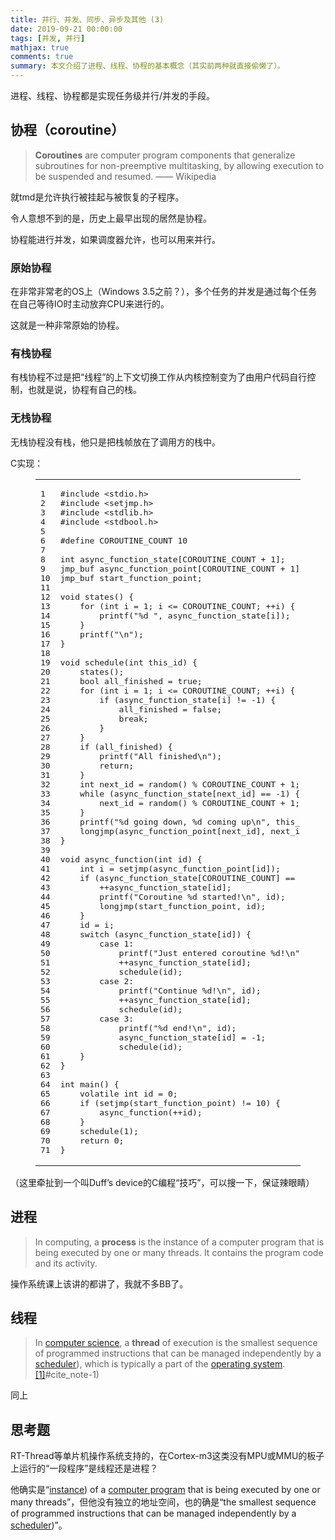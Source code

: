 ```yaml
---
title: 并行、并发、同步、异步及其他 (3)
date: 2019-09-21 00:00:00
tags: [并发, 并行]
mathjax: true
comments: true
summary: 本文介绍了进程、线程、协程的基本概念（其实前两种就直接偷懒了）。
---
```

<p>进程、线程、协程都是实现任务级并行/并发的手段。</p>
    <h2 id="协程（coroutine）"><a class="headerlink" href="#协程（coroutine）" title="协程（coroutine）"></a>协程（coroutine）</h2><blockquote>
<p><strong>Coroutines</strong> are computer program components that generalize subroutines for non-preemptive multitasking, by allowing execution to be suspended and resumed.  —— Wikipedia</p>
</blockquote>
<p>就tmd是允许执行被挂起与被恢复的子程序。</p>
<p>令人意想不到的是，历史上最早出现的居然是协程。</p>
<p>协程能进行并发，如果调度器允许，也可以用来并行。</p>
<h3 id="原始协程"><a class="headerlink" href="#原始协程" title="原始协程"></a>原始协程</h3><p>在非常非常老的OS上（Windows 3.5之前？），多个任务的并发是通过每个任务在自己等待IO时主动放弃CPU来进行的。</p>
<p>这就是一种非常原始的协程。</p>
<h3 id="有栈协程"><a class="headerlink" href="#有栈协程" title="有栈协程"></a>有栈协程</h3><p>有栈协程不过是把“线程”的上下文切换工作从内核控制变为了由用户代码自行控制，也就是说，协程有自己的栈。</p>
<h3 id="无栈协程"><a class="headerlink" href="#无栈协程" title="无栈协程"></a>无栈协程</h3><p>无栈协程没有栈，他只是把栈帧放在了调用方的栈中。</p>
<p>C实现：</p>
<figure class="highlight c"><table><tr><td class="gutter"><pre><span class="line">1</span><br/><span class="line">2</span><br/><span class="line">3</span><br/><span class="line">4</span><br/><span class="line">5</span><br/><span class="line">6</span><br/><span class="line">7</span><br/><span class="line">8</span><br/><span class="line">9</span><br/><span class="line">10</span><br/><span class="line">11</span><br/><span class="line">12</span><br/><span class="line">13</span><br/><span class="line">14</span><br/><span class="line">15</span><br/><span class="line">16</span><br/><span class="line">17</span><br/><span class="line">18</span><br/><span class="line">19</span><br/><span class="line">20</span><br/><span class="line">21</span><br/><span class="line">22</span><br/><span class="line">23</span><br/><span class="line">24</span><br/><span class="line">25</span><br/><span class="line">26</span><br/><span class="line">27</span><br/><span class="line">28</span><br/><span class="line">29</span><br/><span class="line">30</span><br/><span class="line">31</span><br/><span class="line">32</span><br/><span class="line">33</span><br/><span class="line">34</span><br/><span class="line">35</span><br/><span class="line">36</span><br/><span class="line">37</span><br/><span class="line">38</span><br/><span class="line">39</span><br/><span class="line">40</span><br/><span class="line">41</span><br/><span class="line">42</span><br/><span class="line">43</span><br/><span class="line">44</span><br/><span class="line">45</span><br/><span class="line">46</span><br/><span class="line">47</span><br/><span class="line">48</span><br/><span class="line">49</span><br/><span class="line">50</span><br/><span class="line">51</span><br/><span class="line">52</span><br/><span class="line">53</span><br/><span class="line">54</span><br/><span class="line">55</span><br/><span class="line">56</span><br/><span class="line">57</span><br/><span class="line">58</span><br/><span class="line">59</span><br/><span class="line">60</span><br/><span class="line">61</span><br/><span class="line">62</span><br/><span class="line">63</span><br/><span class="line">64</span><br/><span class="line">65</span><br/><span class="line">66</span><br/><span class="line">67</span><br/><span class="line">68</span><br/><span class="line">69</span><br/><span class="line">70</span><br/><span class="line">71</span><br/></pre></td><td class="code"><pre><span class="line"><span class="meta">#<span class="meta-keyword">include</span> <span class="meta-string">&lt;stdio.h&gt;</span></span></span><br/><span class="line"><span class="meta">#<span class="meta-keyword">include</span> <span class="meta-string">&lt;setjmp.h&gt;</span></span></span><br/><span class="line"><span class="meta">#<span class="meta-keyword">include</span> <span class="meta-string">&lt;stdlib.h&gt;</span></span></span><br/><span class="line"><span class="meta">#<span class="meta-keyword">include</span> <span class="meta-string">&lt;stdbool.h&gt;</span></span></span><br/><span class="line"></span><br/><span class="line"><span class="meta">#<span class="meta-keyword">define</span> COROUTINE_COUNT 10</span></span><br/><span class="line"></span><br/><span class="line"><span class="keyword">int</span> async_function_state[COROUTINE_COUNT + <span class="number">1</span>];</span><br/><span class="line">jmp_buf async_function_point[COROUTINE_COUNT + <span class="number">1</span>];</span><br/><span class="line">jmp_buf start_function_point;</span><br/><span class="line"></span><br/><span class="line"><span class="function"><span class="keyword">void</span> <span class="title">states</span><span class="params">()</span> </span>{</span><br/><span class="line">    <span class="keyword">for</span> (<span class="keyword">int</span> i = <span class="number">1</span>; i &lt;= COROUTINE_COUNT; ++i) {</span><br/><span class="line">        <span class="built_in">printf</span>(<span class="string">"%d "</span>, async_function_state[i]);</span><br/><span class="line">    }</span><br/><span class="line">    <span class="built_in">printf</span>(<span class="string">"\n"</span>);</span><br/><span class="line">}</span><br/><span class="line"></span><br/><span class="line"><span class="function"><span class="keyword">void</span> <span class="title">schedule</span><span class="params">(<span class="keyword">int</span> this_id)</span> </span>{</span><br/><span class="line">    states();</span><br/><span class="line">    <span class="keyword">bool</span> all_finished = <span class="literal">true</span>;</span><br/><span class="line">    <span class="keyword">for</span> (<span class="keyword">int</span> i = <span class="number">1</span>; i &lt;= COROUTINE_COUNT; ++i) {</span><br/><span class="line">        <span class="keyword">if</span> (async_function_state[i] != <span class="number">-1</span>) {</span><br/><span class="line">            all_finished = <span class="literal">false</span>;</span><br/><span class="line">            <span class="keyword">break</span>;</span><br/><span class="line">        }</span><br/><span class="line">    }</span><br/><span class="line">    <span class="keyword">if</span> (all_finished) {</span><br/><span class="line">        <span class="built_in">printf</span>(<span class="string">"All finished\n"</span>);</span><br/><span class="line">        <span class="keyword">return</span>;</span><br/><span class="line">    }</span><br/><span class="line">    <span class="keyword">int</span> next_id = random() % COROUTINE_COUNT + <span class="number">1</span>;</span><br/><span class="line">    <span class="keyword">while</span> (async_function_state[next_id] == <span class="number">-1</span>) {</span><br/><span class="line">        next_id = random() % COROUTINE_COUNT + <span class="number">1</span>;</span><br/><span class="line">    }</span><br/><span class="line">    <span class="built_in">printf</span>(<span class="string">"%d going down, %d coming up\n"</span>, this_id, next_id);</span><br/><span class="line">    longjmp(async_function_point[next_id], next_id);</span><br/><span class="line">}</span><br/><span class="line"></span><br/><span class="line"><span class="function"><span class="keyword">void</span> <span class="title">async_function</span><span class="params">(<span class="keyword">int</span> id)</span> </span>{</span><br/><span class="line">    <span class="keyword">int</span> i = setjmp(async_function_point[id]);</span><br/><span class="line">    <span class="keyword">if</span> (async_function_state[COROUTINE_COUNT] == <span class="number">0</span>) {</span><br/><span class="line">        ++async_function_state[id];</span><br/><span class="line">        <span class="built_in">printf</span>(<span class="string">"Coroutine %d started!\n"</span>, id);</span><br/><span class="line">        longjmp(start_function_point, id);</span><br/><span class="line">    }</span><br/><span class="line">    id = i;</span><br/><span class="line">    <span class="keyword">switch</span> (async_function_state[id]) {</span><br/><span class="line">        <span class="keyword">case</span> <span class="number">1</span>:</span><br/><span class="line">            <span class="built_in">printf</span>(<span class="string">"Just entered coroutine %d!\n"</span>, id);</span><br/><span class="line">            ++async_function_state[id];</span><br/><span class="line">            schedule(id);</span><br/><span class="line">        <span class="keyword">case</span> <span class="number">2</span>:</span><br/><span class="line">            <span class="built_in">printf</span>(<span class="string">"Continue %d!\n"</span>, id);</span><br/><span class="line">            ++async_function_state[id];</span><br/><span class="line">            schedule(id);</span><br/><span class="line">        <span class="keyword">case</span> <span class="number">3</span>:</span><br/><span class="line">            <span class="built_in">printf</span>(<span class="string">"%d end!\n"</span>, id);</span><br/><span class="line">            async_function_state[id] = <span class="number">-1</span>;</span><br/><span class="line">            schedule(id);</span><br/><span class="line">    }</span><br/><span class="line">}</span><br/><span class="line"></span><br/><span class="line"><span class="function"><span class="keyword">int</span> <span class="title">main</span><span class="params">()</span> </span>{</span><br/><span class="line">    <span class="keyword">volatile</span> <span class="keyword">int</span> id = <span class="number">0</span>;</span><br/><span class="line">    <span class="keyword">if</span> (setjmp(start_function_point) != <span class="number">10</span>) {</span><br/><span class="line">        async_function(++id);</span><br/><span class="line">    }</span><br/><span class="line">    schedule(<span class="number">1</span>);</span><br/><span class="line">    <span class="keyword">return</span> <span class="number">0</span>;</span><br/><span class="line">}</span><br/></pre></td></tr></table></figure>
<p>（这里牵扯到一个叫Duff’s device的C编程“技巧”，可以搜一下，保证辣眼睛）</p>
<h2 id="进程"><a class="headerlink" href="#进程" title="进程"></a>进程</h2><blockquote>
<p>In computing, a <strong>process</strong> is the instance of a computer program that is being executed by one or many threads.  It contains the program code and its activity.</p>
</blockquote>
<p> 操作系统课上该讲的都讲了，我就不多BB了。</p>
<h2 id="线程"><a class="headerlink" href="#线程" title="线程"></a>线程</h2><blockquote>
<p>In <a href="https://en.wikipedia.org/wiki/Computer_science" rel="noopener" target="_blank">computer science</a>, a <strong>thread</strong> of execution is the smallest sequence of programmed instructions that can be managed independently by a <a href="https://en.wikipedia.org/wiki/Scheduling_(computing" rel="noopener" target="_blank">scheduler</a>), which is typically a part of the <a href="https://en.wikipedia.org/wiki/Operating_system" rel="noopener" target="_blank">operating system</a>.<a href="https://en.wikipedia.org/wiki/Thread_(computing" rel="noopener" target="_blank">[1]</a>#cite_note-1) </p>
</blockquote>
<p>同上</p>
<h2 id="思考题"><a class="headerlink" href="#思考题" title="思考题"></a>思考题</h2><p>RT-Thread等单片机操作系统支持的，在Cortex-m3这类没有MPU或MMU的板子上运行的“一段程序”是线程还是进程？</p>
<p>他确实是“<a href="https://en.wikipedia.org/wiki/Instance_(computer_science" rel="noopener" target="_blank">instance</a>) of a <a href="https://en.wikipedia.org/wiki/Computer_program" rel="noopener" target="_blank">computer program</a> that is being executed by one or many threads”，但他没有独立的地址空间，也的确是“the smallest sequence of programmed instructions that can be managed independently by a <a href="https://en.wikipedia.org/wiki/Scheduling_(computing" rel="noopener" target="_blank">scheduler</a>)”。</p>

